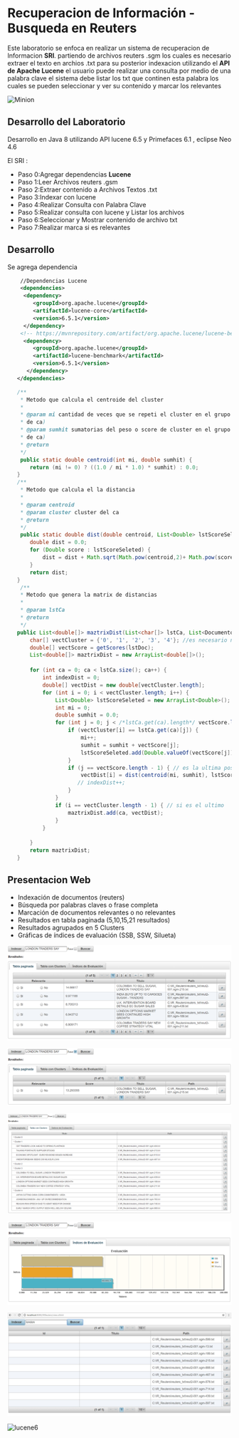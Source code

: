 # Recuperacion de Información - Busqueda en Reuters

Este laboratorio se enfoca en realizar un sistema de recuperacion de Informacion **SRI**. 
partiendo de archivos reuters .sgm los cuales es necesario extraer el texto en archios .txt
para su posterior indexacion utilizando el **API de Apache Lucene** 
el usuario puede realizar una consulta por medio de una palabra clave 
el sistema debe  listar los txt que continen esta palabra los cuales se pueden seleccionar
y ver su contenido y marcar los relevantes

![Minion](https://github.com/fresko/IR_LabFinal/blob/web/img/lucene.png)

## Desarrollo del Laboratorio 

Desarrollo en Java 8 utilizando API lucene 6.5 y Primefaces 6.1 , eclipse Neo 4.6 

El SRI : 

+ Paso 0:Agregar dependencias **Lucene**  
+ Paso 1:Leer Archivos reuters .gsm
+ Paso 2:Extraer contenido a Archivos Textos .txt
+ Paso 3:Indexar con lucene
+ Paso 4:Realizar Consulta con Palabra Clave
+ Paso 5:Realizar consulta con lucene y Listar los archivos
+ Paso 6:Seleccionar y Mostrar contenido de archivo txt  
+ Paso 7:Realizar marca si es relevantes 

## Desarrollo

Se agrega dependencia 

```xml
    //Dependencias Lucene
    <dependencies>
     <dependency>
        <groupId>org.apache.lucene</groupId>
        <artifactId>lucene-core</artifactId>
        <version>6.5.1</version>
     </dependency>
    <!-- https://mvnrepository.com/artifact/org.apache.lucene/lucene-benchmark -->
     <dependency>
        <groupId>org.apache.lucene</groupId>
        <artifactId>lucene-benchmark</artifactId>
        <version>6.5.1</version>
      </dependency>
   </dependencies>
 ```
 ```java
    /**
     * Metodo que calcula el centroide del cluster
     *
     * @param mi cantidad de veces que se repeti el cluster en el grupo ca (fila
     * de ca)
     * @param sumhit sumatorias del peso o score de cluster en el grupo ca (fila
     * de ca)
     * @return
     */
     public static double centroid(int mi, double sumhit) {
        return (mi != 0) ? ((1.0 / mi * 1.0) * sumhit) : 0.0;
    }
    /**
     * Metodo que calcula el la distancia
     *
     * @param centroid
     * @param cluster cluster del ca
     * @return
     */
     public static double dist(double centroid, List<Double> lstScoreSeleted) {
        double dist = 0.0;
        for (Double score : lstScoreSeleted) {
            dist = dist + Math.sqrt(Math.pow(centroid,2)+ Math.pow(score.doubleValue(),2));
        }
        return dist;
    }
     /**
     * Metodo que genera la matrix de distancias
     *
     * @param lstCa
     * @return
     */
    public List<double[]> maztrixDist(List<char[]> lstCa, List<DocumentoDTO> lstDoc) {
        char[] vectCluster = {'0', '1', '2', '3', '4'}; //es necesario no sacarlo de la lista (para deuda tecnica)
        double[] vectScore = getScores(lstDoc);
        List<double[]> maztrixDist = new ArrayList<double[]>();

        for (int ca = 0; ca < lstCa.size(); ca++) {
            int indexDist = 0;
            double[] vectDist = new double[vectCluster.length];
            for (int i = 0; i < vectCluster.length; i++) {
                List<Double> lstScoreSeleted = new ArrayList<Double>();
                int mi = 0;
                double sumhit = 0.0;                
                for (int j = 0; j < /*lstCa.get(ca).length*/ vectScore.length; j++) {
                    if (vectCluster[i] == lstCa.get(ca)[j]) {
                        mi++;
                        sumhit = sumhit + vectScore[j];
                        lstScoreSeleted.add(Double.valueOf(vectScore[j]));
                    }
                    if (j == vectScore.length - 1) { // es la ultima posicion 
                        vectDist[i] = dist(centroid(mi, sumhit), lstScoreSeleted); //calculos
                       // indexDist++;
                    }
                }
                if (i == vectCluster.length - 1) { // si es el ultimo
                    maztrixDist.add(ca, vectDist);
                }
            }

        }
        return maztrixDist;
    }
 ```

## Presentacion Web

+ Indexación de documentos (reuters)
+ Búsqueda por palabras claves o frase completa
+ Marcación de documentos relevantes o no relevantes
+ Resultados en tabla paginada (5,10,15,21 resultados)
+ Resultados agrupados en 5 Clusters
+ Gráficas de índices de evaluación (SSB, SSW, Silueta)

![lucene1](https://github.com/fresko/IR_LabFinal/raw/web/img/11.png)

![lucene2](https://github.com/fresko/IR_LabFinal/raw/web/img/22.png)

![lucene3](https://github.com/fresko/IR_LabFinal/raw/web/img/33.png)

![lucene4](https://github.com/fresko/IR_LabFinal/raw/web/img/44.png)

![lucene5](https://github.com/fresko/IR_LabFinal/raw/web/img/55.png)

![lucene6](https://github.com/fresko/IR_LabFinal/raw/web/img/6.jpeg)

